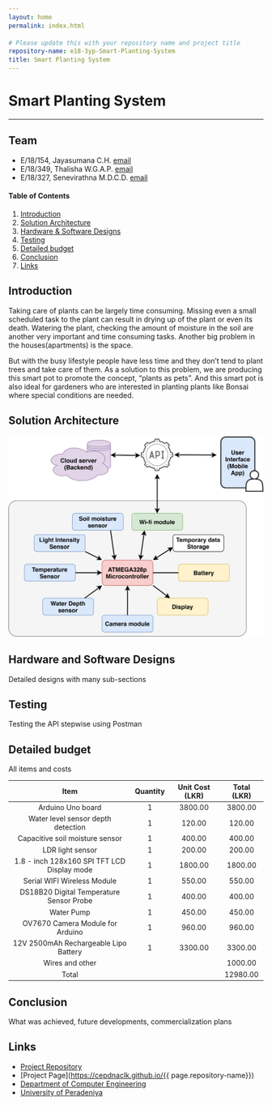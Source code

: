 ```yaml
---
layout: home
permalink: index.html

# Please update this with your repository name and project title
repository-name: e18-3yp-Smart-Planting-System
title: Smart Planting System
---
```


[comment]: # "This is the standard layout for the project, but you can clean this and use your own template"

# Smart Planting System

---

## Team
-  E/18/154, Jayasumana C.H. [email](mailto:e18154@eng.pdn.ac.lk)
-  E/18/349, Thalisha W.G.A.P. [email](mailto:e18349@eng.pdn.ac.lk)
-  E/18/327, Senevirathna M.D.C.D. [email](mailto:e18327@eng.pdn.ac.lk)

<!-- Image (photo/drawing of the final hardware) should be here -->

<!-- This is a sample image, to show how to add images to your page. To learn more options, please refer [this](https://projects.ce.pdn.ac.lk/docs/faq/how-to-add-an-image/) -->

<!-- ![Sample Image](./images/sample.png) -->

#### Table of Contents
1. [Introduction](#introduction)
2. [Solution Architecture](#solution-architecture )
3. [Hardware & Software Designs](#hardware-and-software-designs)
4. [Testing](#testing)
5. [Detailed budget](#detailed-budget)
6. [Conclusion](#conclusion)
7. [Links](#links)

## Introduction

Taking care of plants can be largely time consuming. Missing even a small scheduled task to the plant can result in drying up of the plant or even its death. Watering the plant, checking the amount of moisture in the soil are another very important and time consuming tasks. Another big problem in the houses(apartments) is the space.

But with the busy lifestyle people have less time and they don’t tend to plant trees and take care of them. As a solution to this problem, we are producing this smart pot to promote the concept, “plants as pets”. And this smart pot is also ideal for gardeners who are interested in planting plants like Bonsai where special conditions are needed.


## Solution Architecture

<p align="center" > <img src="images/Solution_Architecture.png" style="width:600px;"> </p>

## Hardware and Software Designs

Detailed designs with many sub-sections

## Testing

Testing the API stepwise using Postman

## Detailed budget

All items and costs

| Item                                        | Quantity  | Unit Cost (LKR)  | Total (LKR)  |
|:-------------------------------------------:|:---------:|:----------------:|:------------:|
| Arduino Uno board                           | 1         | 3800.00          | 3800.00      |
| Water level sensor depth detection          | 1         | 120.00           | 120.00       |
| Capacitive soil moisture sensor             | 1         | 400.00           | 400.00       |
|LDR light sensor                             | 1         | 200.00           | 200.00       |
|1.8 - inch 128x160 SPI TFT LCD Display mode  | 1         | 1800.00          | 1800.00      |
| Serial WIFI Wireless Module                 | 1         | 550.00           | 550.00       |
| DS18B20 Digital Temperature Sensor Probe    | 1         | 400.00           | 400.00       |
| Water Pump                                  | 1         | 450.00           | 450.00       |
| OV7670 Camera Module for Arduino            | 1         | 960.00           | 960.00       |
|12V 2500mAh Rechargeable Lipo Battery        | 1         | 3300.00          | 3300.00      |
| Wires and other                             |           |                  | 1000.00      |
| Total                                       |           |                  |12980.00      |

## Conclusion

What was achieved, future developments, commercialization plans

## Links

- [Project Repository](https://github.com/cepdnaclk/e18-3yp-Smart-Plant-Pot)
- [Project Page](https://cepdnaclk.github.io/{{ page.repository-name}})
- [Department of Computer Engineering](http://www.ce.pdn.ac.lk/)
- [University of Peradeniya](https://eng.pdn.ac.lk/)

[//]: # (Please refer this to learn more about Markdown syntax)
[//]: # (https://github.com/adam-p/markdown-here/wiki/Markdown-Cheatsheet)
